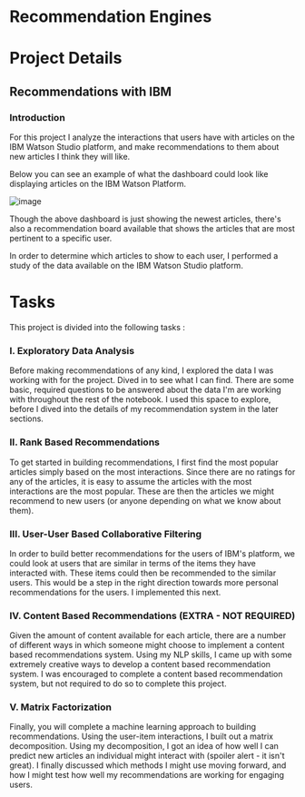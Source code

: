 # Recommendation Engines

# Project Details

## Recommendations with IBM

### Introduction
<p>For this project I analyze the interactions that users have with articles on the IBM Watson Studio platform, and make recommendations to them about new articles I think they will like. 

  Below you can see an example of what the dashboard could look like displaying articles on the IBM Watson Platform.</p>

  ![image](https://github.com/MKasigwa/recommendation_enginess/assets/38250874/4fef759d-7c0b-4383-b93c-933a968d689f)

Though the above dashboard is just showing the newest articles, there's also a recommendation board available that shows the articles that are most pertinent to a specific user.

In order to determine which articles to show to each user, I performed a study of the data available on the IBM Watson Studio platform. 

# Tasks

This project is divided into the following tasks : 

### I. Exploratory Data Analysis

Before making recommendations of any kind, I explored the data I was working with for the project. Dived in to see what I can find. There are some basic, required questions to be answered about the data I'm are working with throughout the rest of the notebook. I used this space to explore, before I dived into the details of my recommendation system in the later sections.

### II. Rank Based Recommendations

To get started in building recommendations, I first find the most popular articles simply based on the most interactions. Since there are no ratings for any of the articles, it is easy to assume the articles with the most interactions are the most popular. These are then the articles we might recommend to new users (or anyone depending on what we know about them).

### III. User-User Based Collaborative Filtering

In order to build better recommendations for the users of IBM's platform, we could look at users that are similar in terms of the items they have interacted with. These items could then be recommended to the similar users. This would be a step in the right direction towards more personal recommendations for the users. I implemented this next.

### IV. Content Based Recommendations (EXTRA - NOT REQUIRED)

Given the amount of content available for each article, there are a number of different ways in which someone might choose to implement a content based recommendations system. Using my NLP skills, I came up with some extremely creative ways to develop a content based recommendation system. I was encouraged to complete a content based recommendation system, but not required to do so to complete this project.

### V. Matrix Factorization

Finally, you will complete a machine learning approach to building recommendations. Using the user-item interactions, I built out a matrix decomposition. Using my decomposition, I got an idea of how well I can predict new articles an individual might interact with (spoiler alert - it isn't great). I finally discussed which methods I might use moving forward, and how I might test how well my recommendations are working for engaging users.
